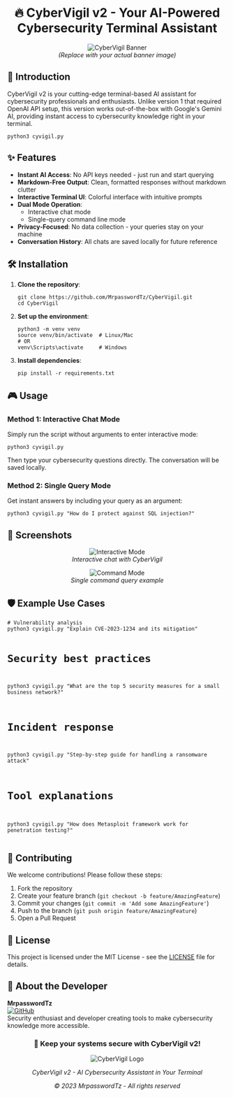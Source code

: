<h1 align="center">🔥 CyberVigil v2 - Your AI-Powered Cybersecurity Terminal Assistant</h1>

<p align="center">
  <img src="https://placehold.co/1200x400/1a1a2e/white?text=CyberVigil+v2+-+AI+Cybersecurity+Terminal+Assistant" alt="CyberVigil Banner">
  <br>
  <em>(Replace with your actual banner image)</em>
</p>

<h2>🚀 Introduction</h2>
<p>CyberVigil v2 is your cutting-edge terminal-based AI assistant for cybersecurity professionals and enthusiasts. Unlike version 1 that required OpenAI API setup, this version works out-of-the-box with Google's Gemini AI, providing instant access to cybersecurity knowledge right in your terminal.</p>

<pre><code>python3 cyvigil.py</code></pre>

<h2>✨ Features</h2>
<ul>
  <li><strong>Instant AI Access</strong>: No API keys needed - just run and start querying</li>
  <li><strong>Markdown-Free Output</strong>: Clean, formatted responses without markdown clutter</li>
  <li><strong>Interactive Terminal UI</strong>: Colorful interface with intuitive prompts</li>
  <li><strong>Dual Mode Operation</strong>:
    <ul>
      <li>Interactive chat mode</li>
      <li>Single-query command line mode</li>
    </ul>
  </li>
  <li><strong>Privacy-Focused</strong>: No data collection - your queries stay on your machine</li>
  <li><strong>Conversation History</strong>: All chats are saved locally for future reference</li>
</ul>

<h2>🛠️ Installation</h2>
<ol>
  <li><strong>Clone the repository</strong>:
    <pre><code>git clone https://github.com/MrpasswordTz/CyberVigil.git
cd CyberVigil</code></pre>
  </li>
  <li><strong>Set up the environment</strong>:
    <pre><code>python3 -m venv venv
source venv/bin/activate  # Linux/Mac
# OR
venv\Scripts\activate     # Windows</code></pre>
  </li>
  <li><strong>Install dependencies</strong>:
    <pre><code>pip install -r requirements.txt</code></pre>
  </li>
</ol>

<h2>🎮 Usage</h2>

<h3>Method 1: Interactive Chat Mode</h3>
<p>Simply run the script without arguments to enter interactive mode:</p>
<pre><code>python3 cyvigil.py</code></pre>
<p>Then type your cybersecurity questions directly. The conversation will be saved locally.</p>

<h3>Method 2: Single Query Mode</h3>
<p>Get instant answers by including your query as an argument:</p>
<pre><code>python3 cyvigil.py "How do I protect against SQL injection?"</code></pre>

<h2>📸 Screenshots</h2>
<p align="center">
  <img src="https://placehold.co/600x400/1a1a2e/white?text=Interactive+Mode+Example" alt="Interactive Mode">
  <br>
  <em>Interactive chat with CyberVigil</em>
</p>

<p align="center">
  <img src="https://placehold.co/600x400/1a1a2e/white?text=Command+Mode+Example" alt="Command Mode">
  <br>
  <em>Single command query example</em>
</p>

<h2>🛡️ Example Use Cases</h2>
<pre><code># Vulnerability analysis
python3 cyvigil.py "Explain CVE-2023-1234 and its mitigation"

# Security best practices
python3 cyvigil.py "What are the top 5 security measures for a small business network?"

# Incident response
python3 cyvigil.py "Step-by-step guide for handling a ransomware attack"

# Tool explanations
python3 cyvigil.py "How does Metasploit framework work for penetration testing?"</code></pre>

<h2>🤝 Contributing</h2>
<p>We welcome contributions! Please follow these steps:</p>
<ol>
  <li>Fork the repository</li>
  <li>Create your feature branch (<code>git checkout -b feature/AmazingFeature</code>)</li>
  <li>Commit your changes (<code>git commit -m 'Add some AmazingFeature'</code>)</li>
  <li>Push to the branch (<code>git push origin feature/AmazingFeature</code>)</li>
  <li>Open a Pull Request</li>
</ol>

<h2>📜 License</h2>
<p>This project is licensed under the MIT License - see the <a href="LICENSE">LICENSE</a> file for details.</p>

<h2>🌟 About the Developer</h2>
<p>
  <strong>MrpasswordTz</strong>
  <br>
  <a href="https://github.com/MrpasswordTz">
    <img src="https://img.shields.io/badge/GitHub-MrpasswordTz-blue?style=flat&logo=github" alt="GitHub">
  </a>
  <br>
  Security enthusiast and developer creating tools to make cybersecurity knowledge more accessible.
</p>

<div align="center">
  <h3>🔐 Keep your systems secure with CyberVigil v2!</h3>
  <img src="https://placehold.co/100/1a1a2e/white?text=CV2" alt="CyberVigil Logo">
</div>

<p align="center"><em>CyberVigil v2 - AI Cybersecurity Assistant in Your Terminal</em></p>
<p align="center"><em>© 2023 MrpasswordTz - All rights reserved</em></p>